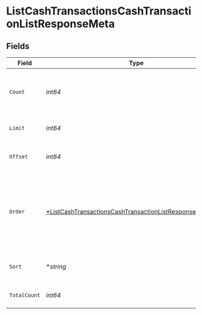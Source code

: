# ListCashTransactionsCashTransactionListResponseMeta


## Fields

| Field                                                                                                                                            | Type                                                                                                                                             | Required                                                                                                                                         | Description                                                                                                                                      |
| ------------------------------------------------------------------------------------------------------------------------------------------------ | ------------------------------------------------------------------------------------------------------------------------------------------------ | ------------------------------------------------------------------------------------------------------------------------------------------------ | ------------------------------------------------------------------------------------------------------------------------------------------------ |
| `Count`                                                                                                                                          | *int64*                                                                                                                                          | :heavy_check_mark:                                                                                                                               | Count of the resources returned in the response.                                                                                                 |
| `Limit`                                                                                                                                          | *int64*                                                                                                                                          | :heavy_check_mark:                                                                                                                               | Total limit of the response.                                                                                                                     |
| `Offset`                                                                                                                                         | *int64*                                                                                                                                          | :heavy_check_mark:                                                                                                                               | Amount of resource to offset in the response.                                                                                                    |
| `Order`                                                                                                                                          | [*ListCashTransactionsCashTransactionListResponseMetaOrder](../../models/operations/listcashtransactionscashtransactionlistresponsemetaorder.md) | :heavy_minus_sign:                                                                                                                               | The ordering of the response.<br/>* ASC - Ascending order<br/>* DESC - Descending order                                                          |
| `Sort`                                                                                                                                           | **string*                                                                                                                                        | :heavy_minus_sign:                                                                                                                               | The field that the list is sorted by.                                                                                                            |
| `TotalCount`                                                                                                                                     | *int64*                                                                                                                                          | :heavy_check_mark:                                                                                                                               | Total count of all the resources.                                                                                                                |